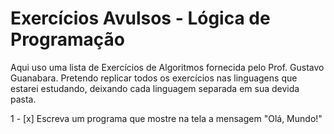# Exercícios Avulsos - Lógica de Programação
Aqui uso uma lista de Exercícios de Algoritmos fornecida pelo Prof. Gustavo Guanabara. Pretendo replicar todos os exercícios nas linguagens que estarei estudando, deixando cada linguagem separada em sua devida pasta.

1 - [x] Escreva um programa que mostre na tela a mensagem "Olá, Mundo!"
